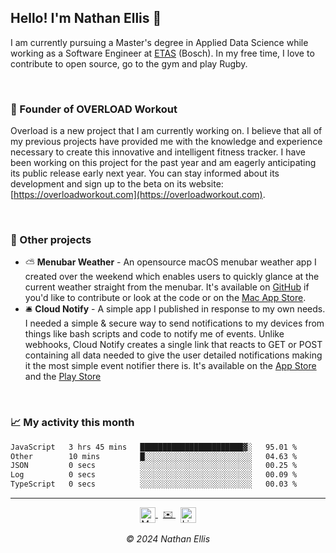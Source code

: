 
<h2>Hello! I'm Nathan Ellis 👋</h2>

I am currently pursuing a Master's degree in Applied Data Science while working as a Software Engineer at [ETAS](https://etas.com/en) (Bosch). In my free time, I love to contribute to open source, go to the gym and play Rugby.

<br/>

### 💪 Founder of OVERLOAD Workout

Overload is a new project that I am currently working on. I believe that all of my previous projects have provided me with the knowledge and experience necessary to create this innovative and intelligent fitness tracker. I have been working on this project for the past year and am eagerly anticipating its public release early next year. You can stay informed about its development and sign up to the beta on its website: [https://overloadworkout.com](https://overloadworkout.com).

<br/>

### 📝 Other projects

- ⛅️ <b>Menubar Weather</b> - An opensource macOS menubar weather app I created over the weekend which enables users to quickly glance at the current weather straight from the menubar. It's available on [GitHub](https://github.com/Nathan1258/MenuBar-Weather) if you'd like to contribute or look at the code or on the [Mac App Store](https://apps.apple.com/us/app/menubar-weather/id1662381447).
- 🛎️ <b>Cloud Notify</b> - A simple app I published in response to my own needs. I needed a simple & secure way to send notifications to my devices from things like bash scripts and code to notify me of events. Unlike webhooks, Cloud Notify creates a single link that reacts to GET or POST containing all data needed to give the user detailed notifications making it the most simple event notifier there is. It's available on the [App Store](https://apps.apple.com/gb/app/cloud-notify/id1549955568) and the [Play Store](https://ellisn.com)

<br/>

### 📈 My activity this month
  
<!--START_SECTION:waka-->

```txt
JavaScript   3 hrs 45 mins   ███████████████████████▓░   95.01 %
Other        10 mins         █░░░░░░░░░░░░░░░░░░░░░░░░   04.63 %
JSON         0 secs          ░░░░░░░░░░░░░░░░░░░░░░░░░   00.25 %
Log          0 secs          ░░░░░░░░░░░░░░░░░░░░░░░░░   00.09 %
TypeScript   0 secs          ░░░░░░░░░░░░░░░░░░░░░░░░░   00.03 %
```

<!--END_SECTION:waka-->

-----
<div align="center">
  <!-- Portfolio --> 
  <a href="https://ellisn.com" target="_blank">
    <img src="https://ellisn.com/static/media/logo.c817012216841932bdc9.png" alt="My portfolio" width="25" height="25" style="vertical-align: middle;" />
  </a>
  &nbsp;
  <!-- YouTube --> 
  <a href="mailto:nathan@ellisn.com" target="_blank">
    ✉️
  </a>
  &nbsp;
  <!-- LinkedIn --> 
  <a href="https://www.linkedin.com/in/nathan1258/" target="_blank">
    <img src="https://cdn-icons-png.flaticon.com/512/174/174857.png" alt="LinkedIn" width="25" height="25" style="vertical-align: middle;" />
  </a>
  <br><br>
  <em>© 2024 Nathan Ellis</em>
</div>
